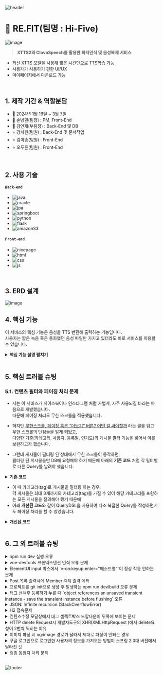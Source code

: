 ![header](https://capsule-render.vercel.app/api?type=waving&color=5A4D45&height=150&section=header&text=RE.FIT&fontSize=40&fontColor=f8f3f1&fontAlignY=40)
# :musical_note: RE.FIT(팀명 : Hi-Five)
![image](https://github.com/ProjectRF/ProjetRF/assets/144158751/6974b95b-a3a1-4b3d-97bd-13154404ad5c)

><b>XTTS2와 ClovaSpeech를 활용한 화자인식 및 음성복제 서비스</b>
* 최신 XTTS 모델을 사용해 짧은 시간만으로 TTS학습 가능
* 사용자가 사용하기 편한 UI/UX
* 마이페이지에서 다운로드 가능

</br>

## 1. 제작 기간 & 역할분담
- :calendar: 2024년 1월 16일 ~ 3월 7일
- :crown: 손병권(팀장) : PM, Front-End
- :crown: 김연재(부팀장) : Back-End 및 DB 
- :star: 강치원(팀원) : Back-End 및 문서작업
- :star: 김미송(팀원) : Front-End
- :star: 오푸른(팀원) : Front-End

</br>

## 2. 사용 기술
#### `Back-end`
  - ![java](https://img.shields.io/badge/Java-ED8B00?style=for-the-badge&logo=openjdk&logoColor=white)
  - ![oracle](https://img.shields.io/badge/Oracle-F80000?style=for-the-badge&logo=oracle&logoColor=black)
  - ![jpa](https://img.shields.io/badge/jpa-6DB33F?style=for-the-badge&logo=springboot&logoColor=white)
  - ![springboot](https://img.shields.io/badge/springboot-6DB33F?style=for-the-badge&logo=springboot&logoColor=white)
  - ![python](https://img.shields.io/badge/Python-3776AB?style=for-the-badge&logo=python&logoColor=white)
  - ![flask](https://img.shields.io/badge/Flask-000000?style=for-the-badge&logo=flask&logoColor=white)
  - ![amazonS3](https://img.shields.io/badge/AmazonS3-569A31?style=for-the-badge&logo=AmazonS3&logoColor=white)
#### `Front-end`
  - ![nicepage](https://img.shields.io/badge/Nicepage-4082f4?style=for-the-badge&logo=nicepage&logoColor=white)
  - ![html](https://img.shields.io/badge/HTML5-E34F26?style=for-the-badge&logo=html5&logoColor=white)
  - ![css](https://img.shields.io/badge/CSS3-1572B6?style=for-the-badge&logo=css3&logoColor=white)
  - ![js](https://img.shields.io/badge/JavaScript-F7DF1E?style=for-the-badge&logo=JavaScript&logoColor=white)


</br>

## 3. ERD 설계
![image](https://github.com/ProjectRF/ProjetRF/assets/144158751/a78cd120-47e5-461f-9b59-d50ef3477b47)




## 4. 핵심 기능
이 서비스의 핵심 기능은 음성을 TTS 변환해 출력하는 기능입니다.  
사용자는 짧은 녹음 혹은 통화했던 음성 파일만 가지고 있더라도 바로 서비스를 이용할 수 있습니다.    

<details>
<summary><b>핵심 기능 설명 펼치기</b></summary>
<div markdown="1">

### 4.1. 전체 흐름
![image](https://github.com/ProjectRF/ProjetRF/assets/144158751/1189cfd7-806e-4839-8255-4db046941f81)




### 4.2. 시스템 아키텍처
![image](https://github.com/ProjectRF/ProjetRF/assets/144158751/38b907a0-3af6-4a1d-a079-a3a0c020a999)


- **흐름예시**
  - 사용자는 로그인을 한 후 녹음, 업로드, 통화파일 업로드 3가지 메인기능 이용 가능 그 외 서비스소개, FAQ, 마이페이지 이용 가능
  - 서비스소개 : 간단한 사이트에 대한 소개 및 정보
  - 음성 녹음 : 파일이름을 작성한 후 10문장을 녹음하고 원하는 텍스트를 작성하여 이용 가능
  - 파일 업로드 : 불가피한 경우로 녹음이 불가능 할 경우 개인 녹음파일로 진행 가능 진행 순서는 음성 녹음과 동일
  - 통화 구분 : 불가피한 경우로 인해 녹음 또는 개인 음성파일이 없을 경우 기본적으로 1대 1 통화파일을 업로드 시켜 화자를 구분해줌. 차후 선택창에서 A 또는 B의 목소리를 정해 다운로드 받을 수 있음
  - FAQ : 간단한 질문들에 대한 답변을 적어놓음
  - 마이페이지 : 자신의 닉네임과 잔여 다운로드 횟수를 확인할 수 있고 녹음과 업로드에서 저장된 목소리들을 다시 들어보고 다운로드 가능

### 4.3.1 핵심 기능 : 음성녹음

![image](https://github.com/ProjectRF/ProjetRF/assets/144158751/0b5146b7-1ab2-488d-a2e8-e556c547f2b6)



  - 음성 녹음에서는 먼저 파일 이름을 지은 후  10개의 문장을 통해 녹음을 진행하게됩니다.
  - JS로 구현한 녹음파일들을 하나로 합쳐 AJAX 비동기 요청을 PYTHON FLASK에 보냅니다.
  - PYTHON FLASK에서 UPLOAD루트로 연결된 후 AMAZON S3와 연결하여 파일이름, 사용자ID, 녹음된 목소리를 폴더에 저장합니다.
  - 그 후 사용자는 자신이 원하는 텍스트를 적어 변환하기 버튼을 누르면 AJAX통신으로 다시 PYTHON FLASK로 요청을 보냅니다.
  - AJAX에서 텍스트와 사용자의 ID를 FORMDATA형식으로 받아 자료를 처리한 후 XTTS2에 녹음된 파일을 사용하여 텍스트를 입력하고 결과 파일을 AMAZON S3에 저장합니다.
  - FALSK에서 RETURN값으로 AMAZON S3에 저장된 URL값을 받아온 후 URL을 JS를 통해 AUDIO 태그의 SRC에 추가해줍니다.
  - 사용자가 결과로 출력된 음성을 듣고 마음에 든다면 저장하기 버튼을 눌러 CONTROLLER를 통해 ORACLE DB에 IDX, 사용자의 ID, 생성날짜, URL를 저장합니다.
  - DB에 저장된 값들은 차후 마이페이지에서 자신의 보관함을 사용할 때 이용됩니다.



### 4.3.2 핵심 기능 : 음성 파일 업로드

![img-1](https://github.com/ProjectRF/ProjetRF/assets/150218741/b8c8d3d0-f9a0-45e0-b531-fc00c799f307)
 
 
 - 음성 파일 업로드에서는 사용자가 오디오 파일을 먼저 업로드 합니다.
 - 업로드 완료 알림 이후 음성 녹음과 마찬가지로 파일 이름을 짓고 시작하기 버튼을 누릅니다.
 - 추후 과정은 음성 녹음과 같습니다. 

### 4.3.3 핵심 기능 : 통화 파일 업로드 (화자 구분)
![img-2](https://github.com/ProjectRF/ProjetRF/assets/150218741/e5c6dad7-0d80-40c3-b32c-fe6f6cc51b48)

  - 통화 파일 업로드에서는 사용자가 오디오 파일을 먼저 업로드 합니다.
  - 업로드 완료 알림 이후 파일 이름을 짓고 시작하기 버튼을 누릅니다.
  - CloverSpeech를 통해 해당 파일에서 화자를 구분한 후 목소리 선택으로 넘어갑니다.
  - 목소리 선택에서는 재생하기를 통해 구분된 화자의 목소리를 들을 수 있으며 누구의 목소리로 변환할 것인지 선택합니다.
  - 선택하기 버튼을 통해 선택된 음성은 즉시 다운로드 되며, 사용자는 음성 파일 업로드에 해당 음성을 업로드 해 서비스를 이용합니다.


### 4.3.4 기타 기능 : 마이페이지
![img-3](https://github.com/ProjectRF/ProjetRF/assets/150218741/6c1697ff-b920-44cc-a643-08d4d9756c4e)

  - 마이페이지에서는 음성녹음, 음성 업로드를 통해 저장한 음성 파일들을 확인할 수 있습니다.
  - 사용자가 입력한 텍스트, 생성 일자를 확인할 수 있으며 재생하기를 통해 저장된 음성을 재생할 수 있고, 다운로드가 가능합니다.
  - 기본으로 주어지는 다운로드 횟수는 5회 입니다. 이후 사용자의 이용에 따라 차감됩니다.

</div>
</details>

</br>

## 5. 핵심 트러블 슈팅
### 5.1. 컨텐츠 필터와 페이징 처리 문제
- 저는 이 서비스가 페이스북이나 인스타그램 처럼 가볍게, 자주 사용되길 바라는 마음으로 개발했습니다.  
때문에 페이징 처리도 무한 스크롤을 적용했습니다.

- 하지만 [무한스크롤, 페이징 혹은 “더보기” 버튼? 어떤 걸 써야할까](https://cyberx.tistory.com/82) 라는 글을 읽고 무한 스크롤의 단점들을 알게 되었고,  
다양한 기준(카테고리, 사용자, 등록일, 인기도)의 게시물 필터 기능을 넣어서 이를 보완하고자 했습니다.

- 그런데 게시물이 필터링 된 상태에서 무한 스크롤이 동작하면,  
필터링 된 게시물들만 DB에 요청해야 하기 때문에 아래의 **기존 코드** 처럼 각 필터별로 다른 Query를 날려야 했습니다.

<details>
<summary><b>기존 코드</b></summary>
<div markdown="1">

~~~java
/**
 * 게시물 Top10 (기준: 댓글 수 + 좋아요 수)
 * @return 인기순 상위 10개 게시물
 */
public Page<PostResponseDto> listTopTen() {

    PageRequest pageRequest = PageRequest.of(0, 10, Sort.Direction.DESC, "rankPoint", "likeCnt");
    return postRepository.findAll(pageRequest).map(PostResponseDto::new);
}

/**
 * 게시물 필터 (Tag Name)
 * @param tagName 게시물 박스에서 클릭한 태그 이름
 * @param pageable 페이징 처리를 위한 객체
 * @return 해당 태그가 포함된 게시물 목록
 */
public Page<PostResponseDto> listFilteredByTagName(String tagName, Pageable pageable) {

    return postRepository.findAllByTagName(tagName, pageable).map(PostResponseDto::new);
}

// ... 게시물 필터 (Member) 생략 

/**
 * 게시물 필터 (Date)
 * @param createdDate 게시물 박스에서 클릭한 날짜
 * @return 해당 날짜에 등록된 게시물 목록
 */
public List<PostResponseDto> listFilteredByDate(String createdDate) {

    // 등록일 00시부터 24시까지
    LocalDateTime start = LocalDateTime.of(LocalDate.parse(createdDate), LocalTime.MIN);
    LocalDateTime end = LocalDateTime.of(LocalDate.parse(createdDate), LocalTime.MAX);

    return postRepository
                    .findAllByCreatedAtBetween(start, end)
                    .stream()
                    .map(PostResponseDto::new)
                    .collect(Collectors.toList());
    }
~~~

</div>
</details>

- 이 때 카테고리(tag)로 게시물을 필터링 하는 경우,  
각 게시물은 최대 3개까지의 카테고리(tag)를 가질 수 있어 해당 카테고리를 포함하는 모든 게시물을 질의해야 했기 때문에  
- 아래 **개선된 코드**와 같이 QueryDSL을 사용하여 다소 복잡한 Query를 작성하면서도 페이징 처리를 할 수 있었습니다.

<details>
<summary><b>개선된 코드</b></summary>
<div markdown="1">

~~~java
/**
 * 게시물 필터 (Tag Name)
 */
@Override
public Page<Post> findAllByTagName(String tagName, Pageable pageable) {

    QueryResults<Post> results = queryFactory
            .selectFrom(post)
            .innerJoin(postTag)
                .on(post.idx.eq(postTag.post.idx))
            .innerJoin(tag)
                .on(tag.idx.eq(postTag.tag.idx))
            .where(tag.name.eq(tagName))
            .orderBy(post.idx.desc())
                .limit(pageable.getPageSize())
                .offset(pageable.getOffset())
            .fetchResults();

    return new PageImpl<>(results.getResults(), pageable, results.getTotal());
}
~~~

</div>
</details>

</br>

## 6. 그 외 트러블 슈팅
<details>
<summary>npm run dev 실행 오류</summary>
<div markdown="1">

- Webpack-dev-server 버전을 3.0.0으로 다운그레이드로 해결
- `$ npm install —save-dev webpack-dev-server@3.0.0`

</div>
</details>

<details>
<summary>vue-devtools 크롬익스텐션 인식 오류 문제</summary>
<div markdown="1">
  
  - main.js 파일에 `Vue.config.devtools = true` 추가로 해결
  - [https://github.com/vuejs/vue-devtools/issues/190](https://github.com/vuejs/vue-devtools/issues/190)
  
</div>
</details>

<details>
<summary>ElementUI input 박스에서 `v-on:keyup.enter="메소드명"`이 정상 작동 안하는 문제</summary>
<div markdown="1">
  
  - `v-on:keyup.enter.native=""` 와 같이 .native 추가로 해결
  
</div>
</details>

<details>
<summary> Post 목록 출력시에 Member 객체 출력 에러 </summary>
<div markdown="1">
  
  - 에러 메세지(500에러)
    - No serializer found for class org.hibernate.proxy.pojo.javassist.JavassistLazyInitializer and no properties discovered to create BeanSerializer (to avoid exception, disable SerializationConfig.SerializationFeature.FAIL_ON_EMPTY_BEANS)
  - 해결
    - Post 엔티티에 @ManyToOne 연관관계 매핑을 LAZY 옵션에서 기본(EAGER)옵션으로 수정
  
</div>
</details>
    
<details>
<summary> 프로젝트를 git init으로 생성 후 발생하는 npm run dev/build 오류 문제 </summary>
<div markdown="1">
  
  ```jsx
    $ npm run dev
    npm ERR! path C:\Users\integer\IdeaProjects\pilot\package.json
    npm ERR! code ENOENT
    npm ERR! errno -4058
    npm ERR! syscall open
    npm ERR! enoent ENOENT: no such file or directory, open 'C:\Users\integer\IdeaProjects\pilot\package.json'
    npm ERR! enoent This is related to npm not being able to find a file.
    npm ERR! enoent

    npm ERR! A complete log of this run can be found in:
    npm ERR!     C:\Users\integer\AppData\Roaming\npm-cache\_logs\2019-02-25T01_23_19_131Z-debug.log
  ```
  
  - 단순히 npm run dev/build 명령을 입력한 경로가 문제였다.
   
</div>
</details>    

<details>
<summary> 태그 선택후 등록하기 누를 때 `object references an unsaved transient instance - save the transient instance before flushing` 오류</summary>
<div markdown="1">
  
  - Post 엔티티의 @ManyToMany에 영속성 전이(cascade=CascadeType.ALL) 추가
    - JPA에서 Entity를 저장할 때 연관된 모든 Entity는 영속상태여야 한다.
    - CascadeType.PERSIST 옵션으로 부모와 자식 Enitity를 한 번에 영속화할 수 있다.
    - 참고
        - [https://stackoverflow.com/questions/2302802/object-references-an-unsaved-transient-instance-save-the-transient-instance-be/10680218](https://stackoverflow.com/questions/2302802/object-references-an-unsaved-transient-instance-save-the-transient-instance-be/10680218)
   
</div>
</details>    

<details>
<summary> JSON: Infinite recursion (StackOverflowError)</summary>
<div markdown="1">
  
  - @JsonIgnoreProperties 사용으로 해결
    - 참고
        - [http://springquay.blogspot.com/2016/01/new-approach-to-solve-json-recursive.html](http://springquay.blogspot.com/2016/01/new-approach-to-solve-json-recursive.html)
        - [https://stackoverflow.com/questions/3325387/infinite-recursion-with-jackson-json-and-hibernate-jpa-issue](https://stackoverflow.com/questions/3325387/infinite-recursion-with-jackson-json-and-hibernate-jpa-issue)
        
</div>
</details>  
    
<details>
<summary> H2 접속문제</summary>
<div markdown="1">
  
  - H2의 JDBC URL이 jdbc:h2:~/test 으로 되어있으면 jdbc:h2:mem:testdb 으로 변경해서 접속해야 한다.
        
</div>
</details> 
    
<details>
<summary> 컨텐츠수정 모달창에서 태그 셀렉트박스 드랍다운이 뒤쪽에 보이는 문제</summary>
<div markdown="1">
  
   - ElementUI의 Global Config에 옵션 추가하면 해결
     - main.js 파일에 `Vue.us(ElementUI, { zIndex: 9999 });` 옵션 추가(9999 이하면 안됌)
   - 참고
     - [https://element.eleme.io/#/en-US/component/quickstart#global-config](https://element.eleme.io/#/en-US/component/quickstart#global-config)
        
</div>
</details> 

<details>
<summary> HTTP delete Request시 개발자도구의 XHR(XMLHttpRequest )에서 delete요청이 2번씩 찍히는 이유</summary>
<div markdown="1">
  
  - When you try to send a XMLHttpRequest to a different domain than the page is hosted, you are violating the same-origin policy. However, this situation became somewhat common, many technics are introduced. CORS is one of them.

        In short, server that you are sending the DELETE request allows cross domain requests. In the process, there should be a **preflight** call and that is the **HTTP OPTION** call.

        So, you are having two responses for the **OPTION** and **DELETE** call.

        see [MDN page for CORS](https://developer.mozilla.org/en-US/docs/Web/HTTP/Access_control_CORS).

    - 출처 : [https://stackoverflow.com/questions/35808655/why-do-i-get-back-2-responses-of-200-and-204-when-using-an-ajax-call-to-delete-o](https://stackoverflow.com/questions/35808655/why-do-i-get-back-2-responses-of-200-and-204-when-using-an-ajax-call-to-delete-o)
        
</div>
</details> 

<details>
<summary> 이미지 파싱 시 og:image 경로가 달라서 제대로 파싱이 안되는 경우</summary>
<div markdown="1">
  
  - UserAgent 설정으로 해결
        - [https://www.javacodeexamples.com/jsoup-set-user-agent-example/760](https://www.javacodeexamples.com/jsoup-set-user-agent-example/760)
        - [http://www.useragentstring.com/](http://www.useragentstring.com/)
        
</div>
</details> 
    
<details>
<summary> 구글 로그인으로 로그인한 사용자의 정보를 가져오는 방법이 스프링 2.0대 버전에서 달라진 것</summary>
<div markdown="1">
  
  - 1.5대 버전에서는 Controller의 인자로 Principal을 넘기면 principal.getName(0에서 바로 꺼내서 쓸 수 있었는데, 2.0대 버전에서는 principal.getName()의 경우 principal 객체.toString()을 반환한다.
    - 1.5대 버전에서 principal을 사용하는 경우
    - 아래와 같이 사용했다면,

    ```jsx
    @RequestMapping("/sso/user")
    @SuppressWarnings("unchecked")
    public Map<String, String> user(Principal principal) {
        if (principal != null) {
            OAuth2Authentication oAuth2Authentication = (OAuth2Authentication) principal;
            Authentication authentication = oAuth2Authentication.getUserAuthentication();
            Map<String, String> details = new LinkedHashMap<>();
            details = (Map<String, String>) authentication.getDetails();
            logger.info("details = " + details);  // id, email, name, link etc.
            Map<String, String> map = new LinkedHashMap<>();
            map.put("email", details.get("email"));
            return map;
        }
        return null;
    }
    ```

    - 2.0대 버전에서는
    - 아래와 같이 principal 객체의 내용을 꺼내 쓸 수 있다.

    ```jsx
    UsernamePasswordAuthenticationToken token =
                    (UsernamePasswordAuthenticationToken) SecurityContextHolder
                            .getContext().getAuthentication();
            Map<String, Object> map = (Map<String, Object>) token.getPrincipal();

            String email = String.valueOf(map.get("email"));
            post.setMember(memberRepository.findByEmail(email));
    ```
        
</div>
</details> 
    
<details>
<summary> 랭킹 동점자 처리 문제</summary>
<div markdown="1">
  
  - PageRequest의 Sort부분에서 properties를 "rankPoint"를 주고 "likeCnt"를 줘서 댓글수보다 좋아요수가 우선순위 갖도록 설정.
  - 좋아요 수도 똑같다면..........
        
</div>
</details> 
    
</br>

![footer](https://capsule-render.vercel.app/api?type=waving&color=5A4D45&height=150&section=footer&text=Team%20Hi-Five&fontSize=20&fontColor=f8f3f1&fontAlignY=60)
